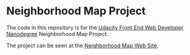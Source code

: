 # Neighborhood Map Project

The code in this repository is for the
[Udacity Front End Web Developer Nanodegree](https://www.udacity.com/course/front-end-web-developer-nanodegree--nd001)
Neighborhood Map Project.

The project can be seen at the
[Neighborhood Map Web Site](),
